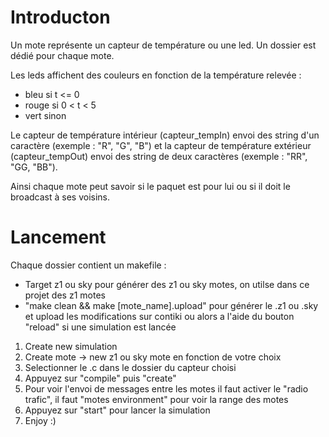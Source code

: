 # Introducton

Un mote représente un capteur de température ou une led. Un dossier est dédié pour chaque mote.

Les leds affichent des couleurs en fonction de la température relevée :
- bleu si t <= 0
- rouge si 0 < t < 5
- vert sinon

Le capteur de température intérieur (capteur_tempIn) envoi des string d'un caractère (exemple : "R", "G", "B") et la capteur de température extérieur (capteur_tempOut) envoi des string de deux caractères (exemple : "RR", "GG, "BB"). 

Ainsi chaque mote peut savoir si le paquet est pour lui ou si il doit le broadcast à ses voisins.

# Lancement

Chaque dossier contient un makefile : 
- Target z1 ou sky pour générer des z1 ou sky motes, on utilse dans ce projet des z1 motes
- "make clean && make [mote_name].upload" pour générer le .z1 ou .sky et upload les modifications sur contiki ou alors a l'aide du bouton "reload" si une simulation est lancée

1) Create new simulation
2) Create mote -> new z1 ou sky mote en fonction de votre choix
3) Selectionner le .c dans le dossier du capteur choisi
4) Appuyez sur "compile" puis "create"
5) Pour voir l'envoi de messages entre les motes il faut activer le "radio trafic", il faut "motes environment" pour voir la range des motes
6) Appuyez sur "start" pour lancer la simulation
7) Enjoy :)
